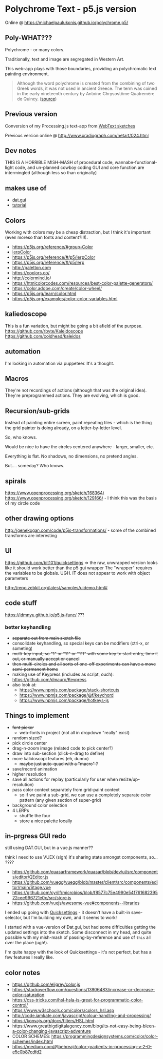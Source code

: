 # Polychrome Text - p5.js version
Online @ https://michaelpaulukonis.github.io/polychrome.p5/

## Poly-WHAT???
Polychrome - or many colors.

Traditionally, text and image are segregated in Western Art.

This web-app plays with those boundaries, providing an polychromatic text painting environment.

> Although the word polychrome is created from the combining of two Greek words, it was not used in ancient Greece. The term was coined in the early nineteenth century by Antoine Chrysostôme Quatremère de Quincy. ([source](https://en.wikipedia.org/wiki/Ancient_Greek_art#Polychromy))


## Previous version
Conversion of my Processing.js text-app from [WebText sketches](https://github.com/MichaelPaulukonis/WebText)

Previous version online @ http://www.xradiograph.com/netart/024.html

## Dev notes
THIS IS A HORRIBLE MISH-MASH of procedural code, wannabe-functional-light code, and un-planned cowboy coding
GUI and core function are intermingled (although less so than originally)

## makes use of
 - [dat.gui](https://github.com/dataarts/dat.gui)
  - [tutorial](http://workshop.chromeexperiments.com/examples/gui/#1--Basic-Usage)

## Colors
Working with colors may be a cheap distraction, but I think it's important (even moreso than fonts and content?!!!).

 - https://p5js.org/reference/#group-Color
 - [lerpColor](https://p5js.org/examples/color-linear-gradient.html)
  - https://p5js.org/reference/#/p5/lerpColor
  - https://p5js.org/reference/#/p5/lerp
 - http://paletton.com
 - https://coolors.co/
 - http://colormind.io/
 - https://htmlcolorcodes.com/resources/best-color-palette-generators/
 - https://color.adobe.com/create/color-wheel/
 - https://p5js.org/learn/color.html
 - https://p5js.org/examples/color-color-variables.html


## kaliedoscope
This is a fun variation, but might be going a bit afield of the purpose.
https://github.com/rbyte/Kaleidoscope
https://github.com/coldhead/kaleidos

## automation
I'm looking in automation via puppeteer.
It's a thought.

## Macros
They're not recordings of actions (although that was the original idea). They're preprogrammed actions.
They are evolving, which is good.

## Recursion/sub-grids
Instead of painting entire screen, paint repeating tiles - which is the thing the grid painter is doing already, on a letter-by-letter level.

So, who knows.

Would be nice to have the circles centered anywhere - larger, smaller, etc.

Everything is flat. No shadows, no dimensions, no pretend angles.

But.... someday? Who knows.

## spirals
https://www.openprocessing.org/sketch/168364/
https://www.openprocessing.org/sketch/129166/ - I think this was the basis of my circle code

## other drawing options
http://genekogan.com/code/p5js-transformations/ - some of the combined transforms are interesting

## UI
https://github.com/bit101/quicksettings => the raw, unwrapped version looks like it should work better than the p5 gui wrapper
The "wrapper" requires the variables to be globals. UGH.
IT does not appear to work with object parameters

http://repo.zebkit.org/latest/samples/uidemo.html#

## code stuff
https://idmnyu.github.io/p5.js-func/ ???

### better keyhandling
  - ~~separate out from main sketch file~~
  - consolidate keyhandling, so special keys can be modifiers (ctrl-x, or someting)
  - ~~multi-key input, so "1" or "11" or "111" with some key to start entry, time it out, or manually accept or cancel~~
  - ~~then multi-circles and all sorts of one-off experiments can have a move semi-permanent home~~
  - making use of Keypress (includes as script, ouch): https://github.com/dmauro/Keypress
  - also look at:
    - https://www.npmjs.com/package/stack-shortcuts
    - https://www.npmjs.com/package/@f/keychord
    - https://www.npmjs.com/package/hotkeys-js

## Things to implement
 - ~~font picker~~
   - web-fonts in project (not all in dropdown "really" exist)
 - random sized?
 - pick circle center
 - drag-n-zoom image (related code to pick center?)
 - draw into sub-section (click-n-drag to define)
 - more kalidoscopi features (eh, dunno)
   - ~~maybe just auto-quad with a "macro" ?~~
 - save/record animation
 - higher resolution
 - save all actions for replay (particularly for user when resize/up-resolution)
 - pass color context separately from grid-paint context
   - so if we paint a sub-grid, we can use a completely separate color pattern (any given section of super-grid)
 - background color selection
 - 4 LERPs
   - shuffle the four
   - store a nice palette locally

## in-prgress GUI redo
still using DAT.GUI, but in a vue.js manner??

think I need to use VUEX (sigh)
it's sharing state amongst components, so... ????

- https://github.com/quasarframework/quasar/blob/dev/ui/src/components/editor/QEditor.js
- https://github.com/vuegg/vuegg/blob/master/client/src/components/editor/main/Stage.vue
- https://github.com/cyrilf/microbios/blob/f8577c75e4990e54f76168239522cee996721e0c/src/store.js
- https://github.com/vuejs/awesome-vue#components--libraries

I ended up going with [Quicksettings](https://github.com/bit101/quicksettings.git) - it doesn't have a built-in save-selector, but I'm building my own, and it seems to work!

I started with a vue-version of Dat.gui, but had some difficulties getting the updated settings into the sketch. Some disconnect in my head, and quite possible with my mish-mash of passing-by-reference and use of `this` all over the place (ugh!).

I'm quite happy with the look of Quicksettings - it's not perfect, but has a few features I really like.

## color notes

- https://github.com/eligrey/color.js
- https://stackoverflow.com/questions/13806483/increase-or-decrease-color-saturation
- https://css-tricks.com/hsl-hsla-is-great-for-programmatic-color-control/
- https://www.w3schools.com/colors/colors_hsl.asp
- http://code.iamkate.com/javascript/colour-handling-and-processing/
- https://konvajs.org/docs/filters/HSL.html
- https://www.greatbigdigitalagency.com/blog/its-not-easy-being-bleen-a-color-changing-javascript-adventure
- COLOR SCHEMES: https://programmingdesignsystems.com/color/color-schemes/index.html
- https://medium.com/@behreajj/color-gradients-in-processing-v-2-0-e5c0b87cdfd2